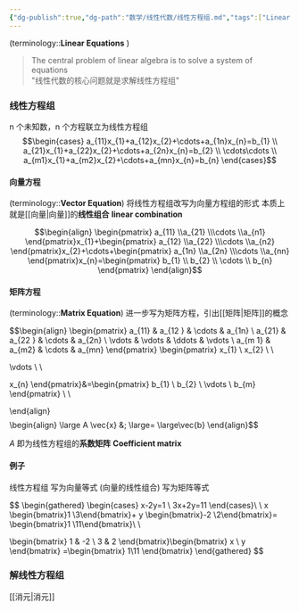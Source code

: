 ```yaml
---
{"dg-publish":true,"dg-path":"数学/线性代数/线性方程组.md","tags":["Linear","Equation"],"permalink":"/数学/线性代数/线性方程组/","dgPassFrontmatter":true,"noteIcon":"","created":"2024-05-21T15:20:28.621+08:00","updated":"2024-08-11T15:18:40.990+08:00"}
---
```


 (terminology::**Linear Equations** )
>The central problem of linear algebra is to solve a system of equations  
>"线性代数的核心问题就是求解线性方程组"

### 线性方程组
n 个未知数，n 个方程联立为线性方程组
$$\begin{cases}
a_{11}x_{1}+a_{12}x_{2}+\cdots+a_{1n}x_{n}=b_{1} \\
a_{21}x_{1}+a_{22}x_{2}+\cdots+a_{2n}x_{n}=b_{2} \\ 
\cdots\cdots \\
a_{m1}x_{1}+a_{m2}x_{2}+\cdots+a_{mn}x_{n}=b_{n}
\end{cases}$$

#### 向量方程
(terminology::**Vector Equation**)
将线性方程组改写为向量方程组的形式
本质上就是[[向量\|向量]]的**线性组合**  **linear combination**


$$\begin{align}
\begin{pmatrix}
a_{11} \\a_{21} \\\cdots \\a_{n1}
\end{pmatrix}x_{1}+\begin{pmatrix}
a_{12} \\a_{22} \\\cdots \\a_{n2}
\end{pmatrix}x_{2}+\cdots+\begin{pmatrix}
a_{1n} \\a_{2n} \\\cdots \\a_{nn}
\end{pmatrix}x_{n}=\begin{pmatrix}
b_{1} \\
b_{2} \\
\cdots \\
b_{n}
\end{pmatrix}
\end{align}$$

#### 矩阵方程
(terminology::**Matrix Equation**)
进一步写为矩阵方程，引出[[矩阵\|矩阵]]的概念

$$\begin{align}
\begin{pmatrix}
a_{11} & a_{12 } & \cdots & a_{1n} \\
a_{21} & a_{22 } & \cdots & a_{2n} \\
\vdots  &  \vdots  & \ddots  & \vdots \\
a_{m 1} & a_{m2} & \cdots  & a_{mn}
\end{pmatrix} 
\begin{pmatrix}
x_{1} \\
x_{2} \\ \\

\vdots \\ \\

x_{n}
\end{pmatrix}&=\begin{pmatrix}
b_{1} \\
b_{2} \\
\vdots \\
b_{m}
\end{pmatrix} \\ \\

\end{align}$$
$$\begin{align}
\large  A \vec{x} &\; \large= \large\vec{b}
\end{align}$$

$A$ 即为线性方程组的**系数矩阵**  **Coefficient matrix**


#### 例子
线性方程组
写为向量等式 (向量的线性组合)
写为矩阵等式

$$
\begin{gathered}
\begin{cases}
x-2y=1 \\
3x+2y=11
\end{cases}\\ \\
x \begin{bmatrix}1 \\3\end{bmatrix}+
y \begin{bmatrix}-2 \\2\end{bmatrix}= \begin{bmatrix}1 \\11\end{bmatrix}\\ \\

\begin{bmatrix}
1 & -2 \\
3 & 2
\end{bmatrix}\begin{bmatrix}
x \\ y
\end{bmatrix} =\begin{bmatrix}
1\\11
\end{bmatrix}
\end{gathered}
$$

### 解线性方程组
[[消元\|消元]]
